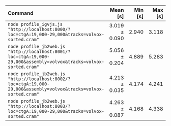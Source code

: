 | Command | Mean [s] | Min [s] | Max [s] | Relative |
|:---|---:|---:|---:|---:|
| `node profile_igvjs.js "http://localhost:8000/?loc=ctgA:19,000-29,000&tracks=volvox-sorted.cram"` | 3.019 ± 0.090 | 2.940 | 3.118 | 1.00 |
| `node profile_jb2web.js "http://localhost:8001/?loc=ctgA:19,000-29,000&assembly=volvox&tracks=volvox-sorted.cram"` | 5.056 ± 0.204 | 4.889 | 5.283 | 1.67 ± 0.08 |
| `node profile_jb2web.js "http://localhost:8002/?loc=ctgA:19,000-29,000&assembly=volvox&tracks=volvox-sorted.cram"` | 4.213 ± 0.035 | 4.174 | 4.241 | 1.40 ± 0.04 |
| `node profile_jb2web.js "http://localhost:8003/?loc=ctgA:19,000-29,000&tracks=volvox-sorted.cram"` | 4.263 ± 0.087 | 4.168 | 4.338 | 1.41 ± 0.05 |
